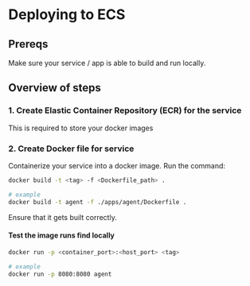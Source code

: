 # Deploying to ECS

## Prereqs

Make sure your service / app is able to build and run locally.

## Overview of steps

### 1. Create Elastic Container Repository (ECR) for the service

This is required to store your docker images

### 2. Create Docker file for service

Containerize your service into a docker image. Run the command:

```bash
docker build -t <tag> -f <Dockerfile_path> .

# example
docker build -t agent -f ./apps/agent/Dockerfile .
```

Ensure that it gets built correctly.

#### Test the image runs find locally

```bash
docker run -p <container_port>:<host_port> <tag>

# example
docker run -p 8080:8080 agent
```
